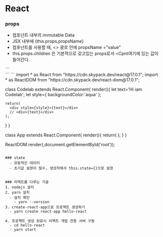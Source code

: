 # React

### props
  - 컴포넌트 내부의 immutable Data
  - JSX 내부에 {this.props.propsName}
  - 컴포넌트를 사용할 때, <> 괄호 안에 propsName ="value"
  - this.props.children 은 기본적으로 갖고있는 props로서 <Cpnt여기에 있는 값이 들어간다.</Cpnt>

<html>
```
<!-- <h1>👋 Hello World!</h1> -->
<div id="root"></div>
```
  
<JS>
```
 import * as React from "https://cdn.skypack.dev/react@17.0.1";
import * as ReactDOM from "https://cdn.skypack.dev/react-dom@17.0.1";

class Codelab extends React.Component{
  render(){
    let text='Hi iam Codelab';
    let style={
      backgroundColor:'aqua'
    };
    
    return(
      <div style={style}>{text}</div>
      // <div>{text}</div>
    );
  }
}

class App extends React.Component{
  render(){
    return(
      <Codelab/>
    );
  }
}

ReactDOM.render(<App/>,document.getElementById('root')); 
```
  
### state
  - 유동적인 데이터
  - 초기값 설정이 필수, 생성자에서 this.state={}으로 설정

  
### 리액트를 다루는 기술
1. nodejs 설치
2. yarn 설치
  - 설치 확인
    - yarn --version
3. create-react-app으로 프로젝트 생성하기
  - yarn create react-app hello-react
  
4. 프로젝트 생성 완료시 리액트 개발 전용 서버 구동
  - cd hello-react
  - yarn start

